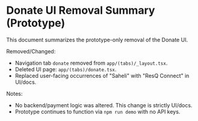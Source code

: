 # Donate UI Removal Summary (Prototype)

This document summarizes the prototype-only removal of the Donate UI.

Removed/Changed:
- Navigation tab `donate` removed from `app/(tabs)/_layout.tsx`.
- Deleted UI page: `app/(tabs)/donate.tsx`.
- Replaced user-facing occurrences of "Saheli" with "ResQ Connect" in UI/docs.

Notes:
- No backend/payment logic was altered. This change is strictly UI/docs.
- Prototype continues to function via `npm run demo` with no API keys.


